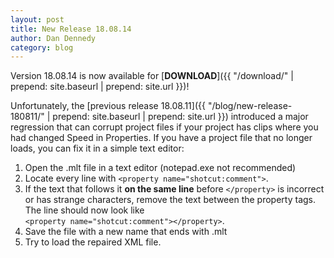 ```yaml
---
layout: post
title: New Release 18.08.14
author: Dan Dennedy
category: blog
---
```


Version 18.08.14 is now available for [**DOWNLOAD**]({{ "/download/" | prepend: site.baseurl | prepend: site.url }})!

Unfortunately, the [previous release
18.08.11]({{ "/blog/new-release-180811/" | prepend: site.baseurl | prepend: site.url }})
introduced a major regression that can corrupt project files if your project
has clips where you had changed Speed in Properties. If you have a project
file that no longer loads, you can fix it in a simple text editor:

1. Open the .mlt file in a text editor (notepad.exe not recommended)
2. Locate every line with `<property name="shotcut:comment">`.
3. If the text that follows it **on the same line** before `</property>` is
   incorrect or has strange characters, remove the text between the property
   tags. The line should now look like  
   `<property name="shotcut:comment"></property>`.
4. Save the file with a new name that ends with .mlt
5. Try to load the repaired XML file.
